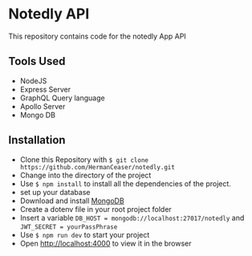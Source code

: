 
# Notedly API

This repository contains code for the notedly App API

## Tools Used
* NodeJS
* Express Server
* GraphQL Query language
* Apollo Server
* Mongo DB

## Installation
- Clone this Repository with `$ git clone https://github.com/HermanCeaser/notedly.git`
- Change into the directory of the project
- Use `$ npm install` to install all the dependencies of the project.
- set up your database 
- Download and install [MongoDB](https://www.mongodb.com/download-center/community?jmp=docs)
- Create a dotenv file in your root project folder 
- Insert  a variable `DB_HOST = mongodb://localhost:27017/notedly` and `JWT_SECRET = yourPassPhrase`
- Use `$ npm run dev` to start your project 
- Open [http://localhost:4000](http://localhost:4000) to view it in the browser
